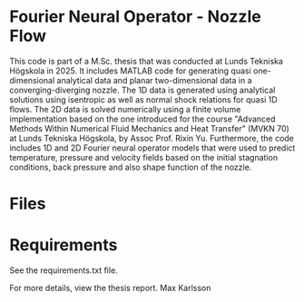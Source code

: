 # Fourier Neural Operator - Nozzle Flow
This code is part of a M.Sc. thesis that was conducted at Lunds Tekniska Högskola in 2025. It includes MATLAB code for generating quasi one-dimensional analytical data and planar two-dimensional data in a converging-diverging nozzle. The 1D data is generated using analytical solutions using isentropic as well as normal shock relations for quasi 1D flows. The 2D data is solved numerically using a finite volume implementation based on the one introduced for the course "Advanced Methods Within Numerical Fluid Mechanics and Heat Transfer" (MVKN 70) at Lunds Tekniska Högskola, by Assoc Prof. Rixin Yu. Furthermore, the code includes 1D and 2D Fourier neural operator models that were used to predict temperature, pressure and velocity fields based on the initial stagnation conditions, back pressure and also shape function of the nozzle.

# Files

# Requirements
See the requirements.txt file. 


For more details, view the thesis report.
Max Karlsson
